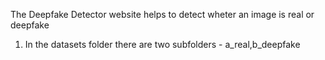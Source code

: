 The Deepfake Detector website helps to detect wheter an image is real or deepfake

1. In the datasets folder there are two subfolders - a_real,b_deepfake
